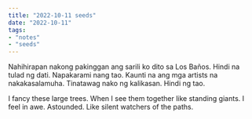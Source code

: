 ```yaml
---
title: "2022-10-11 seeds"
date: "2022-10-11"
tags:
- "notes"
- "seeds"
---
```


Nahihirapan nakong pakinggan ang sarili ko dito sa Los Baños. Hindi na tulad ng dati. Napakarami nang tao. Kaunti na ang mga artists na nakakasalamuha. Tinatawag nako ng kalikasan. Hindi ng tao.

I fancy these large trees. When I see them together like standing giants. I feel in awe. Astounded. Like silent watchers of the paths.